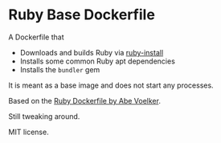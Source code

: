 # Ruby Base Dockerfile

A Dockerfile that
 * Downloads and builds Ruby via [ruby-install](https://github.com/postmodern/ruby-install)
 * Installs some common Ruby apt dependencies
 * Installs the `bundler` gem

It is meant as a base image and does not start any processes.

Based on the [Ruby Dockerfile by Abe Voelker](https://github.com/abevoelker/docker-ruby).

Still tweaking around.

MIT license.
